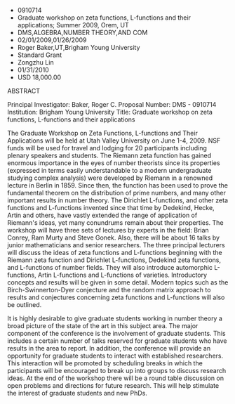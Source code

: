 
* 0910714
* Graduate workshop on zeta functions, L-functions and their applications; Summer 2009, Orem, UT
* DMS,ALGEBRA,NUMBER THEORY,AND COM
* 02/01/2009,01/26/2009
* Roger Baker,UT,Brigham Young University
* Standard Grant
* Zongzhu Lin
* 01/31/2010
* USD 18,000.00

ABSTRACT

Principal Investigator: Baker, Roger C. Proposal Number: DMS - 0910714
Institution: Brigham Young University Title: Graduate workshop on zeta
functions, L-functions and their applications

The Graduate Workshop on Zeta Functions, L-functions and Their Applications
will be held at Utah Valley University on June 1-4, 2009. NSF funds will be used
for travel and lodging for 20 participants including plenary speakers and
students. The Riemann zeta function has gained enormous importance in the eyes
of number theorists since its properties (expressed in terms easily
understandable to a modern undergraduate studying complex analysis) were
developed by Riemann in a renowned lecture in Berlin in 1859. Since then, the
function has been used to prove the fundamental theorem on the distribution of
prime numbers, and many other important results in number theory. The Dirichlet
L-functions, and other zeta functions and L-functions invented since that time
by Dedekind, Hecke, Artin and others, have vastly extended the range of
application of Riemann's ideas, yet many conundrums remain about their
properties. The workshop will have three sets of lectures by experts in the
field: Brian Conrey, Ram Murty and Steve Gonek. Also, there will be about 16
talks by junior mathematicians and senior researchers. The three principal
lecturers will discuss the ideas of zeta functions and L-functions beginning
with the Riemann zeta function and Dirichlet L-functions, Dedekind zeta
functions, and L-functions of number fields. They will also introduce
automorphic L-functions, Artin L-functions and L-functions of varieties.
Introductory concepts and results will be given in some detail. Modern topics
such as the Birch-Swinnerton-Dyer conjecture and the random matrix approach to
results and conjectures concerning zeta functions and L-functions will also be
outlined.

It is highly desirable to give graduate students working in number theory a
broad picture of the state of the art in this subject area. The major component
of the conference is the involvement of graduate students. This includes a
certain number of talks reserved for graduate students who have results in the
area to report. In addition, the conference will provide an opportunity for
graduate students to interact with established researchers. This interaction
will be promoted by scheduling breaks in which the participants will be
encouraged to break up into groups to discuss research ideas. At the end of the
workshop there will be a round table discussion on open problems and directions
for future research. This will help stimulate the interest of graduate students
and new PhDs.
